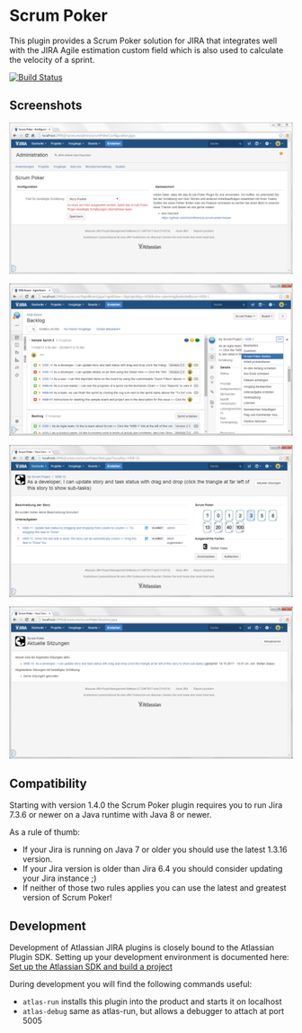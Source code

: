 # Scrum Poker

This plugin provides a Scrum Poker solution for JIRA that integrates well with the JIRA Agile estimation custom field which is also used to calculate the velocity of a sprint.

[![Build Status](https://travis-ci.org/h4ck4thon/jira-scrum-poker.svg?branch=master)](https://travis-ci.org/h4ck4thon/jira-scrum-poker)

## Screenshots

![Configuration](/etc/screenshots/scrum-poker-configuration.png)

![Start Scrum Poker session](/etc/screenshots/scrum-poker-start.png)

![Running Scrum Poker session](/etc/screenshots/scrum-poker-session.png)

![Active sessions Overview](/etc/screenshots/scrum-poker-active-sessions.png)

## Compatibility

Starting with version 1.4.0 the Scrum Poker plugin requires you to run Jira 7.3.6 or newer on a Java runtime with Java 8 or newer. 

As a rule of thumb:

* If your Jira is running on Java 7 or older you should use the latest 1.3.16 version.
* If your Jira version is older than Jira 6.4 you should consider updating your Jira instance ;)
* If neither of those two rules applies you can use the latest and greatest version of Scrum Poker!  

## Development

Development of Atlassian JIRA plugins is closely bound to the Atlassian Plugin SDK. Setting up your development environment is documented here: [Set up the Atlassian SDK and build a project](https://developer.atlassian.com/docs/getting-started/set-up-the-atlassian-plugin-sdk-and-build-a-project) 

During development you will find the following commands useful:

* `atlas-run` installs this plugin into the product and starts it on localhost
* `atlas-debug` same as atlas-run, but allows a debugger to attach at port 5005
